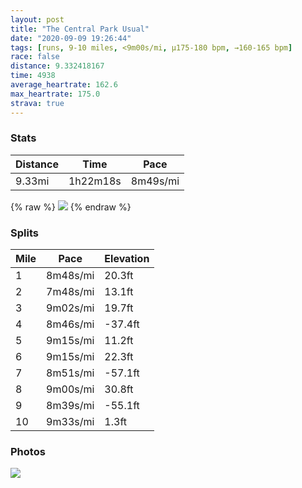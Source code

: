 ```yaml
---
layout: post
title: "The Central Park Usual"
date: "2020-09-09 19:26:44"
tags: [runs, 9-10 miles, <9m00s/mi, μ175-180 bpm, →160-165 bpm]
race: false
distance: 9.332418167
time: 4938
average_heartrate: 162.6
max_heartrate: 175.0
strava: true
---
```


### Stats

| Distance | Time | Pace |
|----------|------|------|
|9.33mi|1h22m18s|8m49s/mi|

{% raw %}
<img src='https://maps.googleapis.com/maps/api/staticmap?maptype=roadmap&path=enc:ubwwFtjsbM@WfAoEAa@PNBPOQc@ICUPy@V_@V_E~@{C@qAx@}@a@Gq@RqAs@KFw@sAy@qCq@m@aAK]SgA]e@c@Ii@o@cAqAq@k@AcBwAJAQf@m@MYi@gAg@yAsBaAo@y@Hq@WmBsBk@O?Q[]s@DQg@[Wm@T}Be@a@W{@C_As@sCiGY]YEU[My@u@QoCa@u@a@_BgASa@?aAKm@Y{@aAaBGq@w@}@UiBBsARw@EgAYuBVu@f@e@Zi@l@}BBi@GeBYm@c@c@qCy@aDeBeCmC_@aBEwAJ_Bz@}CFs@Ic@kAgCs@c@uAa@gAaAoCsF{@o@}Cy@mAFyAbAW@kAa@_Ae@gBeBs@_Co@gAk@O_AH}@IsAi@aBWgBm@kBiA_AcAaCcDg@e@gDaAiBoAu@s@mA}DW}BPcCDyAWqAYk@{BgBaBcAqBiBcDgBuCsBwEwCcA]w@k@eAWaCHaB]gBToA`Ag@Pc@?{A_@aAe@cAw@kBiBoDsEa@Wq@KgDNoE}@uAiAk@cAq@cCe@Oo@NYd@Or@XdBdApBFf@Kn@SXu@d@c@?a@Sk@_A{EaDg@WiAKe@JgBbC}@~Be@xC?xB]dABv@Jf@Xv@`@^j@RdAYRSZaARwBZk@^Y`BGbAK|Ai@h@B^R~@v@bAdBlAvEdAjAxAh@j@x@lA`G~@jBp@n@fC~A`DlAfAx@t@dAfArCTRv@\t@FrBQv@V^Zp@pAlA`Fx@fBvAhBpCvAjARjA@vCq@v@_@rBL`ClBfAlA`@j@zAbDh@h@|@NvDQdA`@z@t@lEnHfExDvBbFxBhCjAVxCI|CQ`Bh@\P\n@Xv@^lBR`@jEjCjG|B`Av@rAxAzBlDjC`Dh@`@fCpAH|B|AtB^|ABZMzAu@MOO{@jAApAOjAc@z@w@jCIj@dAt@b@Av@x@Z?JhApAlAJ`@bBx@xANnA~@|@^|@zAzBh@NXz@b@h@|@jAVd@hA~@p@dCr@p@bA|@\`A~@bA^dAbAx@NhAfAn@Vv@`AvHzDXf@z@r@jAh@fAvAANhCnAz@Cl@r@n@X|@n@HTx@l@n@X|@dAEVoA|BLF[rAHkBVq@RKHc@KKq@tBPV_@bCa@r@DI&key=AIzaSyC1MId7bFpkLXNAaYhBSTb8jLyiSqzbDtM&size=800x800&markers=color:yellow|label:S|40.75579,-73.99611&markers=color:green|label:F|40.75607999999998,-73.99689000000002'>
{% endraw %}

### Splits

| Mile | Pace | Elevation |
|------|------|-----------|
|1|8m48s/mi|20.3ft|
|2|7m48s/mi|13.1ft|
|3|9m02s/mi|19.7ft|
|4|8m46s/mi|-37.4ft|
|5|9m15s/mi|11.2ft|
|6|9m15s/mi|22.3ft|
|7|8m51s/mi|-57.1ft|
|8|9m00s/mi|30.8ft|
|9|8m39s/mi|-55.1ft|
|10|9m33s/mi|1.3ft|

### Photos
<img src='https://dgtzuqphqg23d.cloudfront.net/3_NmKdLP31Gj8vWE_Pc3Q3EnnAtaoUp871vWBB5DX20-576x768.jpg'>
